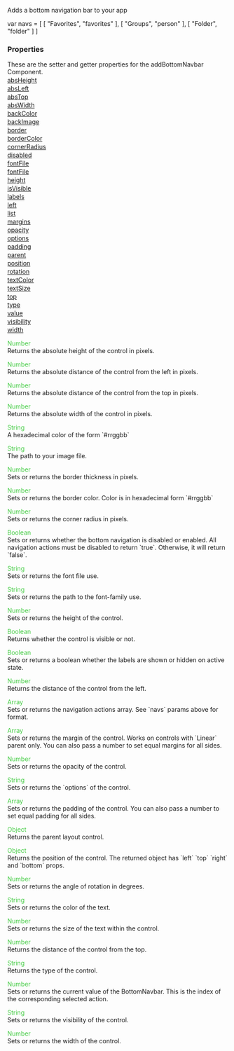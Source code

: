 Adds a bottom navigation bar to your app

<js>
var navs = [
    [ "Favorites", "favorites" ],
    [ "Groups", "person" ],
    [ "Folder", "folder" ]
]
</js>
 
<h3>Properties</h3>These are the setter and getter properties for the addBottomNavbar Component.<div class="samp" style="margin-top:2px;"><a href="#absheight-0" data-transition="pop" data-rel="popup" class="ui-link">absHeight </a></div><div class="samp" style="margin-top:2px;"><a href="#absleft-5" data-transition="pop" data-rel="popup" class="ui-link">absLeft </a></div><div class="samp" style="margin-top:2px;"><a href="#abstop-10" data-transition="pop" data-rel="popup" class="ui-link">absTop </a></div><div class="samp" style="margin-top:2px;"><a href="#abswidth-15" data-transition="pop" data-rel="popup" class="ui-link">absWidth </a></div><div class="samp" style="margin-top:2px;"><a href="#backcolor-20" data-transition="pop" data-rel="popup" class="ui-link">backColor </a></div><div class="samp" style="margin-top:2px;"><a href="#backimage-25" data-transition="pop" data-rel="popup" class="ui-link">backImage </a></div><div class="samp" style="margin-top:2px;"><a href="#border-30" data-transition="pop" data-rel="popup" class="ui-link">border </a></div><div class="samp" style="margin-top:2px;"><a href="#bordercolor-35" data-transition="pop" data-rel="popup" class="ui-link">borderColor </a></div><div class="samp" style="margin-top:2px;"><a href="#cornerradius-40" data-transition="pop" data-rel="popup" class="ui-link">cornerRadius </a></div><div class="samp" style="margin-top:2px;"><a href="#disabled-45" data-transition="pop" data-rel="popup" class="ui-link">disabled </a></div><div class="samp" style="margin-top:2px;"><a href="#fontfile-50" data-transition="pop" data-rel="popup" class="ui-link">fontFile </a></div><div class="samp" style="margin-top:2px;"><a href="#fontfile-55" data-transition="pop" data-rel="popup" class="ui-link">fontFile </a></div><div class="samp" style="margin-top:2px;"><a href="#height-60" data-transition="pop" data-rel="popup" class="ui-link">height </a></div><div class="samp" style="margin-top:2px;"><a href="#isvisible-65" data-transition="pop" data-rel="popup" class="ui-link">isVisible </a></div><div class="samp" style="margin-top:2px;"><a href="#labels-70" data-transition="pop" data-rel="popup" class="ui-link">labels </a></div><div class="samp" style="margin-top:2px;"><a href="#left-75" data-transition="pop" data-rel="popup" class="ui-link">left </a></div><div class="samp" style="margin-top:2px;"><a href="#list-80" data-transition="pop" data-rel="popup" class="ui-link">list </a></div><div class="samp" style="margin-top:2px;"><a href="#margins-85" data-transition="pop" data-rel="popup" class="ui-link">margins </a></div><div class="samp" style="margin-top:2px;"><a href="#opacity-90" data-transition="pop" data-rel="popup" class="ui-link">opacity </a></div><div class="samp" style="margin-top:2px;"><a href="#options-95" data-transition="pop" data-rel="popup" class="ui-link">options </a></div><div class="samp" style="margin-top:2px;"><a href="#padding-100" data-transition="pop" data-rel="popup" class="ui-link">padding </a></div><div class="samp" style="margin-top:2px;"><a href="#parent-105" data-transition="pop" data-rel="popup" class="ui-link">parent </a></div><div class="samp" style="margin-top:2px;"><a href="#position-110" data-transition="pop" data-rel="popup" class="ui-link">position </a></div><div class="samp" style="margin-top:2px;"><a href="#rotation-115" data-transition="pop" data-rel="popup" class="ui-link">rotation </a></div><div class="samp" style="margin-top:2px;"><a href="#textcolor-120" data-transition="pop" data-rel="popup" class="ui-link">textColor </a></div><div class="samp" style="margin-top:2px;"><a href="#textsize-125" data-transition="pop" data-rel="popup" class="ui-link">textSize </a></div><div class="samp" style="margin-top:2px;"><a href="#top-130" data-transition="pop" data-rel="popup" class="ui-link">top </a></div><div class="samp" style="margin-top:2px;"><a href="#type-135" data-transition="pop" data-rel="popup" class="ui-link">type </a></div><div class="samp" style="margin-top:2px;"><a href="#value-140" data-transition="pop" data-rel="popup" class="ui-link">value </a></div><div class="samp" style="margin-top:2px;"><a href="#visibility-145" data-transition="pop" data-rel="popup" class="ui-link">visibility </a></div><div class="samp" style="margin-top:2px;"><a href="#width-150" data-transition="pop" data-rel="popup" class="ui-link">width </a></div>
<div data-role="popup" id="absheight-0" class="ui-content"><p><span style="color:#4c4;">Number</span><br>Returns the absolute height of the control in pixels.</p></div><div data-role="popup" id="absleft-5" class="ui-content"><p><span style="color:#4c4;">Number</span><br>Returns the absolute distance of the control from the left in pixels.</p></div><div data-role="popup" id="abstop-10" class="ui-content"><p><span style="color:#4c4;">Number</span><br>Returns the absolute distance of the control from the top in pixels.</p></div><div data-role="popup" id="abswidth-15" class="ui-content"><p><span style="color:#4c4;">Number</span><br>Returns the absolute width of the control in pixels.</p></div><div data-role="popup" id="backcolor-20" class="ui-content"><p><span style="color:#4c4;">String</span><br>A hexadecimal color of the form `#rrggbb`</p></div><div data-role="popup" id="backimage-25" class="ui-content"><p><span style="color:#4c4;">String</span><br>The path to your image file.</p></div><div data-role="popup" id="border-30" class="ui-content"><p><span style="color:#4c4;">Number</span><br>Sets or returns the border thickness in pixels.</p></div><div data-role="popup" id="bordercolor-35" class="ui-content"><p><span style="color:#4c4;">Number</span><br>Sets or returns the border color. Color is in hexadecimal form `#rrggbb`</p></div><div data-role="popup" id="cornerradius-40" class="ui-content"><p><span style="color:#4c4;">Number</span><br>Sets or returns the corner radius in pixels.</p></div><div data-role="popup" id="disabled-45" class="ui-content"><p><span style="color:#4c4;">Boolean</span><br>Sets or returns whether the bottom navigation is disabled or enabled. All navigation actions must be disabled to return `true`. Otherwise, it will return `false`.</p></div><div data-role="popup" id="fontfile-50" class="ui-content"><p><span style="color:#4c4;">String</span><br>Sets or returns the font file use.</p></div><div data-role="popup" id="fontfile-55" class="ui-content"><p><span style="color:#4c4;">String</span><br>Sets or returns the path to the font-family use.</p></div><div data-role="popup" id="height-60" class="ui-content"><p><span style="color:#4c4;">Number</span><br>Sets or returns the height of the control.</p></div><div data-role="popup" id="isvisible-65" class="ui-content"><p><span style="color:#4c4;">Boolean</span><br>Returns whether the control is visible or not.</p></div><div data-role="popup" id="labels-70" class="ui-content"><p><span style="color:#4c4;">Boolean</span><br>Sets or returns a boolean whether the labels are shown or hidden on active state.</p></div><div data-role="popup" id="left-75" class="ui-content"><p><span style="color:#4c4;">Number</span><br>Returns the distance of the control from the left.</p></div><div data-role="popup" id="list-80" class="ui-content"><p><span style="color:#4c4;">Array</span><br>Sets or returns the navigation actions array. See `navs` params above for format.</p></div><div data-role="popup" id="margins-85" class="ui-content"><p><span style="color:#4c4;">Array</span><br>Sets or returns the margin of the control. Works on controls with `Linear` parent only. You can also pass a number to set equal margins for all sides.</p></div><div data-role="popup" id="opacity-90" class="ui-content"><p><span style="color:#4c4;">Number</span><br>Sets or returns the opacity of the control.</p></div><div data-role="popup" id="options-95" class="ui-content"><p><span style="color:#4c4;">String</span><br>Sets or returns the `options` of the control.</p></div><div data-role="popup" id="padding-100" class="ui-content"><p><span style="color:#4c4;">Array</span><br>Sets or returns the padding of the control. You can also pass a number to set equal padding for all sides.</p></div><div data-role="popup" id="parent-105" class="ui-content"><p><span style="color:#4c4;">Object</span><br>Returns the parent layout control.</p></div><div data-role="popup" id="position-110" class="ui-content"><p><span style="color:#4c4;">Object</span><br>Returns the position of the control. The returned object has `left` `top` `right` and `bottom` props.</p></div><div data-role="popup" id="rotation-115" class="ui-content"><p><span style="color:#4c4;">Number</span><br>Sets or returns the angle of rotation in degrees.</p></div><div data-role="popup" id="textcolor-120" class="ui-content"><p><span style="color:#4c4;">String</span><br>Sets or returns the color of the text.</p></div><div data-role="popup" id="textsize-125" class="ui-content"><p><span style="color:#4c4;">Number</span><br>Sets or returns the size of the text within the control.</p></div><div data-role="popup" id="top-130" class="ui-content"><p><span style="color:#4c4;">Number</span><br>Returns the distance of the control from the top.</p></div><div data-role="popup" id="type-135" class="ui-content"><p><span style="color:#4c4;">String</span><br>Returns the type of the control.</p></div><div data-role="popup" id="value-140" class="ui-content"><p><span style="color:#4c4;">Number</span><br>Sets or returns the current value of the BottomNavbar. This is the index of the corresponding selected action.</p></div><div data-role="popup" id="visibility-145" class="ui-content"><p><span style="color:#4c4;">String</span><br>Sets or returns the visibility of the control.</p></div><div data-role="popup" id="width-150" class="ui-content"><p><span style="color:#4c4;">Number</span><br>Sets or returns the width of the control.</p></div>